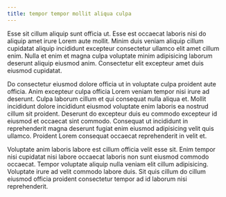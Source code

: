 ```yaml
---
title: tempor tempor mollit aliqua culpa
---
```


Esse sit cillum aliquip sunt officia ut. Esse est occaecat laboris nisi do aliquip amet irure Lorem aute mollit. Minim duis veniam aliquip cillum cupidatat aliquip incididunt excepteur consectetur ullamco elit amet cillum enim. Nulla et enim et magna culpa voluptate minim adipisicing laborum deserunt aliquip eiusmod anim. Consectetur elit excepteur amet duis eiusmod cupidatat.

Do consectetur eiusmod dolore officia ut in voluptate culpa proident aute officia. Anim excepteur culpa officia Lorem veniam tempor nisi irure ad deserunt. Culpa laborum cillum et qui consequat nulla aliqua et. Mollit incididunt dolore incididunt eiusmod voluptate enim laboris ea nostrud cillum sit proident. Deserunt do excepteur duis eu commodo excepteur id eiusmod et occaecat sint commodo. Consequat ut incididunt in reprehenderit magna deserunt fugiat enim eiusmod adipisicing velit quis ullamco. Proident Lorem consequat occaecat reprehenderit in velit et.

Voluptate anim laboris labore est cillum officia velit esse sit. Enim tempor nisi cupidatat nisi labore occaecat laboris non sunt eiusmod commodo occaecat. Tempor voluptate aliquip nulla veniam elit cillum adipisicing. Voluptate irure ad velit commodo labore duis. Sit quis cillum do cillum eiusmod officia proident consectetur tempor ad id laborum nisi reprehenderit.